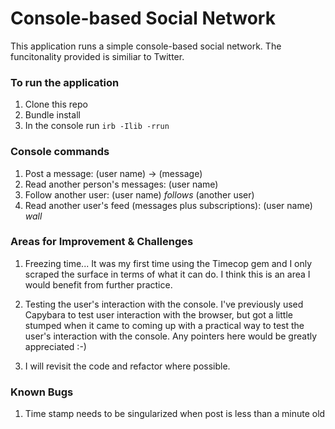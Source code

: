 # Console-based Social Network

This application runs a simple console-based social network. The funcitonality provided is similiar to Twitter.


### To run the application

1. Clone this repo
2. Bundle install
3. In the console run `irb -Ilib -rrun`

### Console commands

1. Post a message: (user name) -> (message)
2. Read another person's messages: (user name)
3. Follow another user: (user name) <em>follows</em> (another user)
4. Read another user's feed (messages plus subscriptions): (user name) <em>wall</em>

### Areas for Improvement & Challenges

1. Freezing time... It was my first time using the Timecop gem and I only scraped the surface in terms of what it can do. I think this is an area I would benefit from further practice. 

2. Testing the user's interaction with the console. I've previously used Capybara to test user interaction with the browser, but got a little stumped when it came to coming up with a practical way to test the user's interaction with the console. Any pointers here would be greatly appreciated :-)

3. I will revisit the code and refactor where possible.


### Known Bugs
1. Time stamp needs to be singularized when post is less than a minute old




